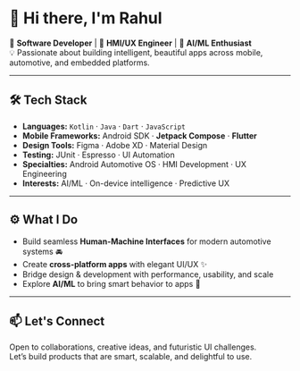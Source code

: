 # 👋 Hi there, I'm Rahul

🚀 **Software Developer** | 🎨 **HMI/UX Engineer** | 🤖 **AI/ML Enthusiast**  
💡 Passionate about building intelligent, beautiful apps across mobile, automotive, and embedded platforms.

---

## 🛠️ Tech Stack
- **Languages:** `Kotlin` · `Java` · `Dart` · `JavaScript`
- **Mobile Frameworks:** Android SDK · **Jetpack Compose** · **Flutter**
- **Design Tools:** Figma · Adobe XD · Material Design
- **Testing:** JUnit · Espresso · UI Automation
- **Specialties:** Android Automotive OS · HMI Development · UX Engineering
- **Interests:** AI/ML · On-device intelligence · Predictive UX

---

## ⚙️ What I Do
- Build seamless **Human-Machine Interfaces** for modern automotive systems 🚘  
- Create **cross-platform apps** with elegant UI/UX ✨  
- Bridge design & development with performance, usability, and scale  
- Explore **AI/ML** to bring smart behavior to apps 🤖

---

## 📫 Let's Connect
Open to collaborations, creative ideas, and futuristic UI challenges.  
Let’s build products that are smart, scalable, and delightful to use.
